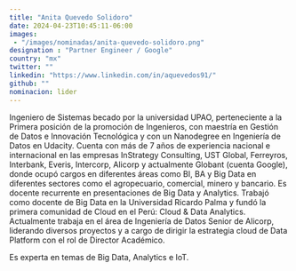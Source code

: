 ```yaml
---
title: "Anita Quevedo Solidoro"
date: 2024-04-23T10:45:11-06:00
images: 
 - "/images/nominadas/anita-quevedo-solidoro.png"
designation : "Partner Engineer / Google"
country: "mx"
twitter: ""
linkedin: "https://www.linkedin.com/in/aquevedos91/"
github: ""
nominacion: lider
---
```


Ingeniero de Sistemas becado por la universidad UPAO, perteneciente a la Primera posición de la promoción de Ingenieros, con maestría en Gestión de Datos e Innovación Tecnológica y con un Nanodegree en Ingeniería de Datos en Udacity. Cuenta con más de 7 años de experiencia nacional e internacional en las empresas InStrategy Consulting, UST Global, Ferreyros, Interbank, Everis, Intercorp, Alicorp y actualmente Globant (cuenta Google), donde ocupó cargos en diferentes áreas como BI, BA y Big Data en diferentes sectores como el agropecuario, comercial, minero y bancario. Es docente recurrente en presentaciones de Big Data y Analytics. Trabajó como docente de Big Data en la Universidad Ricardo Palma y fundó la primera comunidad de Cloud en el Perú: Cloud & Data Analytics.
Actualmente trabaja en el área de Ingeniería de Datos Senior de Alicorp, liderando diversos proyectos y a cargo de dirigir la estrategia cloud de Data Platform con el rol de Director Académico.

Es experta en temas de Big Data, Analytics e IoT.
